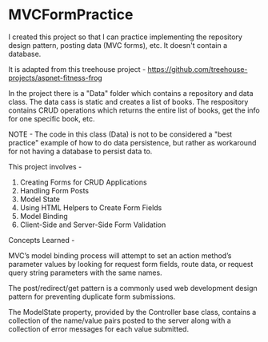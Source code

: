 # MVCFormPractice

I created this project so that I can practice implementing the repository design pattern, posting data (MVC forms), etc. It doesn't contain a database.

It is adapted from this treehouse project - https://github.com/treehouse-projects/aspnet-fitness-frog

In the project there is a "Data" folder which contains a repository and data class. The data cass is static and creates a list of books. The respository contains CRUD operations which returns the entire list of books, get the info for one specific book, etc.

NOTE - The code in this class (Data) is not to be considered a "best practice" example of how to do data persistence, but rather as workaround for not having a database to persist data to.

This project involves - 

1. Creating Forms for CRUD Applications
2. Handling Form Posts
3. Model State
4. Using HTML Helpers to Create Form Fields
5. Model Binding
6. Client-Side and Server-Side Form Validation

Concepts Learned - 

MVC’s model binding process will attempt to set an action method’s parameter values by looking for request form fields, route data, or request query string parameters with the same names.

The post/redirect/get pattern is a commonly used web development design pattern for preventing duplicate form submissions.

The ModelState property, provided by the Controller base class, contains a collection of the name/value pairs posted to the server along with a collection of error messages for each value submitted.

